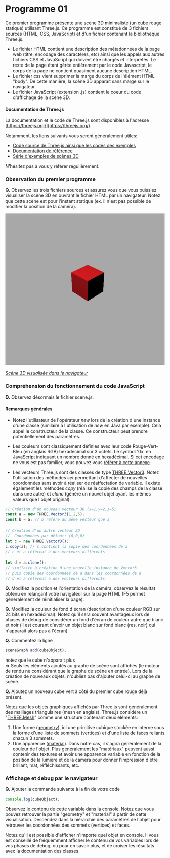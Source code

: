 # Programme 01

Ce premier programme présente une scène 3D minimaliste (un cube rouge statique) utilisant Three.js. Ce programme est constitué de 3 fichiers sources (HTML, CSS, JavaScript) et d'un fichier contenant la bibliothèque Three.js.

* Le fichier HTML contient une description des métadonnées de la page web (titre, encodage des caractères, etc) ainsi que les appels aux autres fichiers CSS et JavaScript qui doivent être chargés et interprétés. Le reste de la page étant gérée entièrement par le code Javascript, le corps de la page ne contient quasiment aucune description HTML.
* Le fichier css vient supprimer la marge du corps de l'élément HTML "body". De cette manière, la scène 3D apparait sans marge sur le navigateur.
* Le fichier JavaScript (extension .js) contient le coeur du code d'affichage de la scène 3D.



#### Documentation de Three.js

La documentation et le code de Three.js sont disponibles à l'adresse [https://threejs.org/](https://threejs.org/).

Notamment, les liens suivants vous seront généralement utiles:
* [Code source de Three.js ainsi que les codes des exemples](https://github.com/mrdoob/three.js/)
* [Documentation de référence](https://threejs.org/docs/index.html#manual/introduction/Creating-a-scene)
* [Série d'exemples de scènes 3D](https://threejs.org/examples/)

N'hésitez pas à vous y référer régulièrement.

### Observation du premier programme

__Q.__ Observez les trois fichiers sources et assurez vous que vous puissiez visualiser la scène 3D en ouvrant le fichier HTML par un navigateur. Notez que cette scène est pour l'instant statique (ex. il n'est pas possible de modifier la position de la caméra).

![Résultat visuel](pictures/resultat.png)

[_Scène 3D visualisée dans le navigateur_](https://htmlpreview.github.io/?https://github.com/drohmer/INF473F/blob/master/seance_01/partie_02_scene_3D/src/index.html)

### Compréhension du fonctionnement du code JavaScript

__Q.__ Observez désormais le fichier scene.js.

#### Remarques générales

* Notez l'utilisateur de l'opérateur _new_ lors de la création d'une instance d'une classe (similaire à l'utilisation de _new_ en Java par exemple). Cela appel le constructeur de la classe. Ce constructeur peut prendre potentiellement des paramètres.

* Les couleurs sont classiquement définies avec leur code Rouge-Vert-Bleu (en anglais RGB) hexadécimal sur 3 octets. Le symbol '0x' en JavaScript indiquant un nombre donné en hexadécimal. Si cet encodage ne vous est pas familier, vous pouvez vous [référer à cette annexe](color/readme.md).

* Les vecteurs Three.js sont des classes de type [THREE.Vector3](https://threejs.org/docs/#api/math/Vector3). Notez l'utilisation des méthodes _set_ permettant d'affecter de nouvelles coordonnées sans avoir à réaliser de réaffectation de variable.
Il existe également les méthodes _copy_ (réalise la copie des champs de la classe dans une autre) et _clone_ (génère un nouvel objet ayant les mêmes valeurs que l'objet original).

```JavaScript
// Création d'un nouveau vecteur 3D (x=1,y=2,z=5)
const a = new THREE.Vector3(1,2,5);
const b = a; // b réfère au même vecteur que a

// Création d'un autre vecteur 3D
//  Coordonnées par défaut: (0,0,0)
let c = new THREE.Vector3();
c.copy(a); // c contient la copie des coordonnées de a
// c et a réfèrent à des vecteurs différents

let d = a.clone();
// similaire à création d'une nouvelle instance de Vector3
// puis copie des coordonnées de a dans les coordonnées de d
// d et a réfèrent à des vecteurs différents
```


__Q.__ Modifiez la position et l'orientation de la caméra, observez le résultat obtenu en relançant votre navigateur sur la page HTML (F5 permet généralement de réinitialiser la page).

__Q.__ Modifiez la couleur de fond d'écran (description d'une couleur RGB sur 24 bits en hexadécimal). Notez qu'il sera souvent avantageux lors de phases de debug de considérer un fond d'écran de couleur autre que blanc et noir (il est courant d'avoir un objet blanc sur fond blanc (res. noir) qui n'apparait alors pas à l'écran).

__Q.__ Commentez la ligne
```javascript
sceneGraph.add(cubeObject);
```
notez que le cube n'apparait plus <br/>
=> Seuls les éléments ajoutés au graphe de scène sont affichés (le moteur de rendu ne considérant que le graphe de scène en entrée). Lors de la création de nouveaux objets, n'oubliez pas d'ajouter celui-ci au graphe de scène.

__Q.__ Ajoutez un nouveau cube vert à côté du premier cube rouge déjà présent.

Notez que les objets graphiques affichés par Three.js sont généralement des maillages triangulaires (mesh en anglais). Three.js considère un "[THREE.Mesh](https://threejs.org/docs/#api/objects/Mesh)" comme une structure contenant deux éléments:
  1. Une forme ([geometry](https://threejs.org/docs/#api/core/Geometry)), ici une primitive cubique stockée en interne sous la forme d'une liste de sommets (vertices) et d'une liste de faces reliants chacun 3 sommets.
  1. Une apparence ([material](https://threejs.org/docs/#api/materials/Material)). Dans notre cas, il s'agira généralement de la couleur de l'objet. Plus généralement les "matériaux" peuvent aussi contenir des textures et avoir une apparence variable en fonction de la position de la lumière et de la caméra pour donner l'impression d'être brillant, mat, réfléchissants, etc.


### Affichage et debug par le navigateur

__Q.__ Ajouter la commande suivante à la fin de votre code

```Javascript
console.log(cubeObject);
```
Observez le contenu de cette variable dans la console. Notez que vous pouvez retrouver la partie "geometry" et "material" à partir de cette visualisation.
Descendez dans la hiérarchie des paramètres de l'objet pour retrouver les coordonnées des sommets (vertices) et faces.

Notez qu'il est possible d'afficher n'importe quel objet en console. Il vous est conseillé de fréquemment afficher le contenu de vos variables lors de vos phases de debug, ou pour en savoir plus, et de croiser les résultats avec la documentation des classes.
